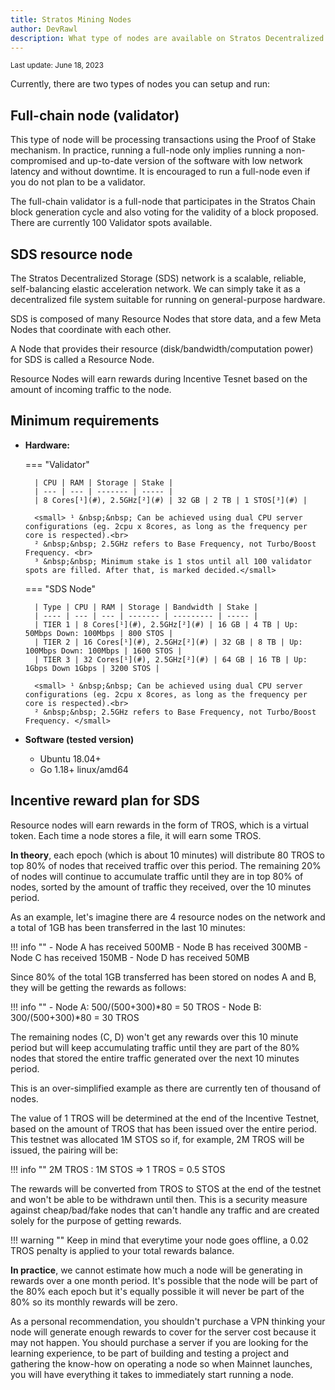 ```yaml
---
title: Stratos Mining Nodes
author: DevRawl
description: What type of nodes are available on Stratos Decentralized Network. What are the requirements and what are the expected rewards.
---
```


<small> Last update: June 18, 2023</small>

Currently, there are two types of nodes you can setup and run:

## Full-chain node (validator)

This type of node will be processing transactions using the Proof of Stake mechanism. In practice, running a full-node only implies running a non-compromised and up-to-date version of the software with low network latency and without downtime. It is encouraged to run a full-node even if you do not plan to be a validator.

The full-chain validator is a full-node that participates in the Stratos Chain block generation cycle and also voting for the validity of a block proposed. There are currently 100 Validator spots available.

## SDS resource node

The Stratos Decentralized Storage (SDS) network is a scalable, reliable, self-balancing elastic acceleration network. We can simply take it as a decentralized file system suitable for running on general-purpose hardware.

SDS is composed of many Resource Nodes that store data, and a few Meta Nodes that coordinate with each other.

A Node that provides their resource (disk/bandwidth/computation power) for SDS is called a Resource Node.

Resource Nodes will earn rewards during Incentive Tesnet based on the amount of incoming traffic to the node.

## Minimum requirements

- <b>Hardware:</b>

    === "Validator"

        | CPU | RAM | Storage | Stake |
        | --- | --- | ------- | ----- |
        | 8 Cores[¹](#), 2.5GHz[²](#) | 32 GB | 2 TB | 1 STOS[³](#) |

        <small> ¹ &nbsp;&nbsp; Can be achieved using dual CPU server configurations (eg. 2cpu x 8cores, as long as the frequency per core is respected).<br>
        ² &nbsp;&nbsp; 2.5GHz refers to Base Frequency, not Turbo/Boost Frequency. <br>
        ³ &nbsp;&nbsp; Minimum stake is 1 stos until all 100 validator spots are filled. After that, is marked decided.</small>     

    === "SDS Node"

        | Type | CPU | RAM | Storage | Bandwidth | Stake |
        | ---- | --- | --- | ------- | --------- | ----- |
        | TIER 1 | 8 Cores[¹](#), 2.5GHz[²](#) | 16 GB | 4 TB | Up: 50Mbps Down: 100Mbps | 800 STOS |
        | TIER 2 | 16 Cores[¹](#), 2.5GHz[²](#) | 32 GB | 8 TB | Up: 100Mbps Down: 100Mbps | 1600 STOS |
        | TIER 3 | 32 Cores[¹](#), 2.5GHz[²](#) | 64 GB | 16 TB | Up: 1Gbps Down 1Gbps | 3200 STOS |

        <small> ¹ &nbsp;&nbsp; Can be achieved using dual CPU server configurations (eg. 2cpu x 8cores, as long as the frequency per core is respected).<br>
        ² &nbsp;&nbsp; 2.5GHz refers to Base Frequency, not Turbo/Boost Frequency. </small>

- <b>Software (tested version)</b>

    * Ubuntu 18.04+
    * Go 1.18+ linux/amd64 

## Incentive reward plan for SDS

Resource nodes will earn rewards in the form of TROS, which is a virtual token. Each time a node stores a file, it will earn some TROS.

**In theory**, each epoch (which is about 10 minutes) will distribute 80 TROS to top 80% of nodes that received traffic over this period. The remaining 20% of nodes will continue to accumulate traffic until they are in top 80% of nodes, sorted by the amount of traffic they received, over the 10 minutes period.

As an example, let's imagine there are 4 resource nodes on the network and a total of 1GB has been transferred in the last 10 minutes:

!!! info ""
    - Node A has received 500MB
    - Node B has received 300MB
    - Node C has received 150MB
    - Node D has received 50MB

Since 80% of the total 1GB transferred has been stored on nodes A and B, they will be getting the rewards as follows:

!!! info ""
    - Node A: 500/(500+300)\*80 = 50 TROS
    - Node B: 300/(500+300)\*80 = 30 TROS

The remaining nodes (C, D) won't get any rewards over this 10 minute period but will keep accumulating traffic until they are part of the 80% nodes that stored the entire traffic generated over the next 10 minutes period.

This is an over-simplified example as there are currently ten of thousand of nodes.

The value of 1 TROS will be determined at the end of the Incentive Testnet, based on the amount of TROS that has been issued over the entire period. This testnet was allocated 1M STOS so if, for example, 2M TROS will be issued, the pairing will be:

!!! info ""
    2M TROS : 1M STOS => 1 TROS = 0.5 STOS

The rewards will be converted from TROS to STOS at the end of the testnet and won't be able to be withdrawn until then. This is a security measure against cheap/bad/fake nodes that can't handle any traffic and are created solely for the purpose of getting rewards. 

!!! warning ""
    Keep in mind that everytime your node goes offline, a 0.02 TROS penalty is applied to your total rewards balance.

**In practice**, we cannot estimate how much a node will be generating in rewards over a one month period. It's possible that the node will be part of the 80% each epoch but it's equally possible it will never be part of the 80% so its monthly rewards will be zero.

As a personal recommendation, you shouldn't purchase a VPN thinking your node will generate enough rewards to cover for the server cost because it may not happen. You should purchase a server if you are looking for the learning experience, to be part of building and testing a project and gathering the know-how on operating a node so when Mainnet launches, you will have everything it takes to immediately start running a node.